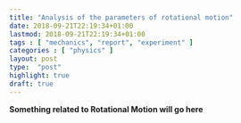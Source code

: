 ```yaml
---
title: "Analysis of the parameters of rotational motion"
date: 2018-09-21T22:19:34+01:00
lastmod: 2018-09-21T22:19:34+01:00
tags : [ "mechanics", "report", "experiment" ]
categories : [ "physics" ]
layout: post
type:  "post"
highlight: true
draft: true
---
```


**Something related to Rotational Motion will go here**

